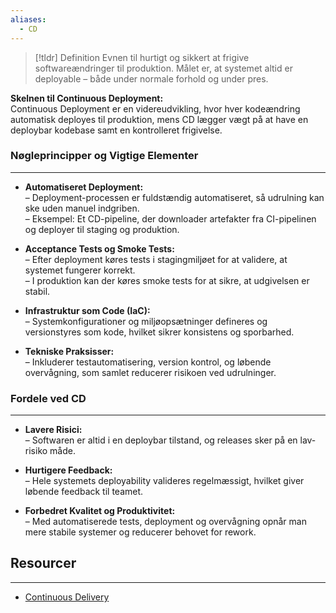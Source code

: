 ```yaml
---
aliases:
  - CD
---
```

> [!tldr] Definition
Evnen til hurtigt og sikkert at frigive softwareændringer til produktion. Målet er, at systemet altid er deployable – både under normale forhold og under pres.

**Skelnen til Continuous Deployment:**  
Continuous Deployment er en videreudvikling, hvor hver kodeændring automatisk deployes til produktion, mens CD lægger vægt på at have en deploybar kodebase samt en kontrolleret frigivelse.
    

### Nøgleprincipper og Vigtige Elementer
---
- **Automatiseret Deployment:**  
    – Deployment-processen er fuldstændig automatiseret, så udrulning kan ske uden manuel indgriben.  
    – Eksempel: Et CD-pipeline, der downloader artefakter fra CI-pipelinen og deployer til staging og produktion.
    
- **Acceptance Tests og Smoke Tests:**  
    – Efter deployment køres tests i stagingmiljøet for at validere, at systemet fungerer korrekt.  
    – I produktion kan der køres smoke tests for at sikre, at udgivelsen er stabil.
    
- **Infrastruktur som Code (IaC):**  
    – Systemkonfigurationer og miljøopsætninger defineres og versionstyres som kode, hvilket sikrer konsistens og sporbarhed.
    
- **Tekniske Praksisser:**  
    – Inkluderer testautomatisering, version kontrol, og løbende overvågning, som samlet reducerer risikoen ved udrulninger.
    

### Fordele ved CD
---
- **Lavere Risici:**  
    – Softwaren er altid i en deploybar tilstand, og releases sker på en lav-risiko måde.
    
- **Hurtigere Feedback:**  
    – Hele systemets deployability valideres regelmæssigt, hvilket giver løbende feedback til teamet.
    
- **Forbedret Kvalitet og Produktivitet:**  
    – Med automatiserede tests, deployment og overvågning opnår man mere stabile systemer og reducerer behovet for rework.

## Resourcer
---
- [Continuous Delivery](https://dora.dev/capabilities/continuous-delivery/)